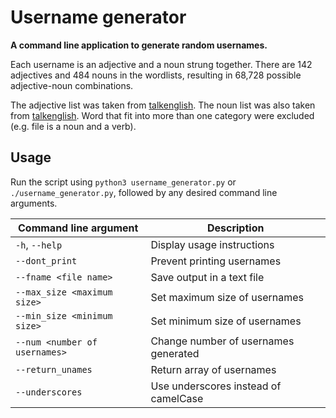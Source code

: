 # Username generator

**A command line application to generate random usernames.**

Each username is an adjective and a noun strung together. There are 142
adjectives and 484 nouns in the wordlists, resulting in 68,728 possible
adjective-noun combinations.

The adjective list was taken from [talkenglish][adjective list source]. The
noun list was also taken from [talkenglish][noun list source]. Word that fit
into more than one category were excluded (e.g. file is a noun and a verb).

## Usage

Run the script using `python3 username_generator.py` or `./username_generator.py`,
followed by any desired command line arguments.

| Command line argument         | Description                          |
| ----------------------------- | ------------------------------------ |
| `-h`, `--help`                | Display usage instructions           |
| `--dont_print`                | Prevent printing usernames           |
| `--fname <file name>`         | Save output in a text file           |
| `--max_size <maximum size>`   | Set maximum size of usernames        |
| `--min_size <minimum size>`   | Set minimum size of usernames        |
| `--num <number of usernames>` | Change number of usernames generated |
| `--return_unames`             | Return array of usernames            |
| `--underscores`               | Use underscores instead of camelCase |

<!-- Links: -->

[adjective list source]: http://www.talkenglish.com/vocabulary/top-500-adjectives.aspx

[noun list source]: http://www.talkenglish.com/vocabulary/top-1500-nouns.aspx
